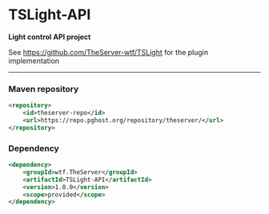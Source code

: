 # TSLight-API
**Light control API project**

See https://github.com/TheServer-wtf/TSLight for the plugin implementation

***

### Maven repository
```xml
<repository>
    <id>theserver-repo</id>
    <url>https://repo.pghost.org/repository/theserver/</url>
</repository>
```

### Dependency
```xml
<dependency>
    <groupId>wtf.TheServer</groupId>
    <artifactId>TSLight-API</artifactId>
    <version>1.0.0</version>
    <scope>provided</scope>
</dependency>
```